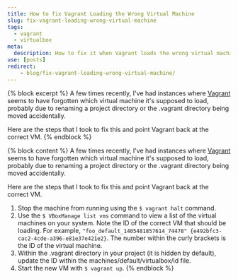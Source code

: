 ```yaml
---
title: How to fix Vagrant Loading the Wrong Virtual Machine
slug: fix-vagrant-loading-wrong-virtual-machine
tags:
  - vagrant
  - virtualbox
meta:
  description: How to fix it when Vagrant loads the wrong virtual machine.
use: [posts]
redirect:
    - blog/fix-vagrant-loading-wrong-virtual-machine/
---
```

{% block excerpt %}
A few times recently, I've had instances where [Vagrant](https://www.vagrantup.com) seems to have forgotten which virtual machine it's supposed to load, probably due to renaming a project directory or the .vagrant directory being moved accidentally.

Here are the steps that I took to fix this and point Vagrant back at the correct VM.
{% endblock %}

{% block content %}
A few times recently, I've had instances where [Vagrant](https://www.vagrantup.com) seems to have forgotten which virtual machine it's supposed to load, probably due to renaming a project directory or the .vagrant directory being moved accidentally.

Here are the steps that I took to fix this and point Vagrant back at the correct VM.

1. Stop the machine from running using the `$ vagrant halt` command.
2. Use the `$ VBoxManage list vms` command to view a list of the virtual machines on your system. Note the ID of the correct VM that should be loading. For example, `"foo_default_1405481857614_74478" {e492bfc3-cac2-4cde-a396-e81e37e421e2}`. The number within the curly brackets is the ID of the virtual machine.
3. Within the .vagrant directory in your project (it is hidden by default), update the ID within the machines/default/virtualbox/id file.
4. Start the new VM with `$ vagrant up`.
{% endblock %}
